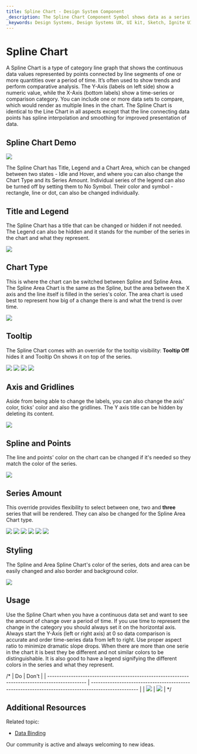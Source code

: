 ```yaml
---
title: Spline Chart - Design System Component
_description: The Spline Chart Component Symbol shows data as a series of points connected by lines with splines.
_keywords: Design Systems, Design Systems UX, UI kit, Sketch, Ignite UI for Angular, Sketch to Angular, Sketch to Angular, Angular, Angular Design System, Export code from Sketch, Design Kits for Angular, Sketch HTML, Sketch to HTML, Sketch UI kits
---
```


# Spline Chart

 A Spline Chart is a type of category line graph that shows the continuous data values represented by points connected by line segments of one or more quantities over a period of time. It’s often used to show trends and perform comparative analysis. The Y-Axis (labels on left side) show a numeric value, while the X-Axis (bottom labels) show a time-series or comparison category. You can include one or more data sets to compare, which would render as multiple lines in the chart. The Spline Chart is identical to the Line Chart in all aspects except that the line connecting data points has spline interpolation and smoothing for improved presentation of data.


## Spline Chart Demo

<img class="responsive-img" src="../images/spline_chart_three_series.png" srcset="../images/spline_chart_three_series@2x.png 2x" />

The Spline Chart has Title, Legend and a Chart Area, which can be changed between two states - Idle and Hover, and where you can also change the Chart Type and its Series Amount. Individual series of the legend can also be turned off by setting them to No Symbol. Their color and symbol - rectangle, line or dot, can also be changed individually.

## Title and Legend

The Spline Chart has a title that can be changed or hidden if not needed. The Legend can also be hidden and it stands for the number of the series in the chart and what they represent. 

<img class="responsive-img" src="../images/spline_chart_legend.png" srcset="../images/spline_chart_legend@2x.png 2x" />

## Chart Type

This is where the chart can be switched between Spline and Spline Area. The Spline Area Chart is the same as the Spline, but the area between the X axis and the line itself is filled in the series's color. The area chart is used best to represent how big of a change there is and what the trend is over time.

<img class="responsive-img" src="../images/spline_area_chart_three_series.png" srcset="../images/spline_area_chart_three_series@2x.png 2x" />

## Tooltip

The Spline Chart comes with an override for the tooltip visibility: **Tooltip Off** hides it and Tooltip On shows it on top of the series.

<img class="responsive-img" src="../images/spline_chart_tooltip-off.png" srcset="../images/spline_chart_tooltip-off@2x.png 2x" />
<img class="responsive-img" src="../images/spline_area_chart_tooltip-off.png" srcset="../images/spline_area_chart_tooltip-off@2x.png 2x" />
<img class="responsive-img" src="../images/spline_chart_tooltip-on.png" srcset="../images/spline_chart_tooltip-on@2x.png 2x" />
<img class="responsive-img" src="../images/spline_area_chart_tooltip-on.png" srcset="../images/spline_area_chart_tooltip-on@2x.png 2x" />

## Axis and Gridlines

Aside from being able to change the labels, you can also change the axis' color, ticks' color and also the gridlines. The Y axis title can be hidden by deleting its content.

<img class="responsive-img" src="../images/spline_chart_axis.png" srcset="../images/spline_chart_axis@2x.png 2x" />

## Spline and Points

The line and points' color on the chart can be changed if it's needed so they match the color of the series.

<img class="responsive-img" src="../images/spline_chart_colors.png" srcset="../images/spline_chart_colors@2x.png 2x" />

## Series Amount

This override provides flexibility to select between one, two and **three** series that will be rendered. They can also be changed for the Spline Area Chart type.

<img class="responsive-img" src="../images/spline_chart_one_series.png" srcset="../images/spline_chart_one_series@2x.png 2x" />
<img class="responsive-img" src="../images/spline_chart_two_series.png" srcset="../images/spline_chart_two_series@2x.png 2x" />
<img class="responsive-img" src="../images/spline_chart_three_series.png" srcset="../images/spline_chart_three_series@2x.png 2x" />

<img class="responsive-img" src="../images/spline_area_chart_one_series.png" srcset="../images/spline_area_chart_one_series@2x.png 2x" />
<img class="responsive-img" src="../images/spline_area_chart_two_series.png" srcset="../images/spline_area_chart_two_series@2x.png 2x" />
<img class="responsive-img" src="../images/spline_area_chart_three_series.png" srcset="../images/line_area_hart_three_series@2x.png 2x" />

## Styling

The Spline and Area Spline Chart's color of the series, dots and area can be easily changed and also border and background color.

<img class="responsive-img" src="../images/spline_chart_styling.png" srcset="../images/spline_chart_styling@2x.png 2x" />

## Usage

Use the Spline Chart when you have a continuous data set and want to see the amount of change over a period of time. If you use time to represent the change in the category you should always set it on the horizontal axis. Always start the Y-Axis (left or right axis) at 0 so data comparison is accurate and order time-series data from left to right. Use proper aspect ratio to minimize dramatic slope drops. When there are more than one serie in the chart it is best they be different and not similar colors to be distinguishable. It is also good to have a legend signifying the different colors in the series and what they represent.


/* | Do                                                                                             | Don't                                                                                              |
| ---------------------------------------------------------------------------------------------- | -------------------------------------------------------------------------------------------------- |
| <img class="responsive-img" src="../images/line_chart_do1.png" srcset="../images/line_chart_do1@2x.png 2x" /> | <img class="responsive-img" src="../images/line_chart_dont1.png" srcset="../images/line_chart_dont1@2x.png 2x" /> | */

## Additional Resources

Related topic:

- [Data Binding](../codegen/data-binding.md)
  <div class="divider--half"></div>

Our community is active and always welcoming to new ideas.


